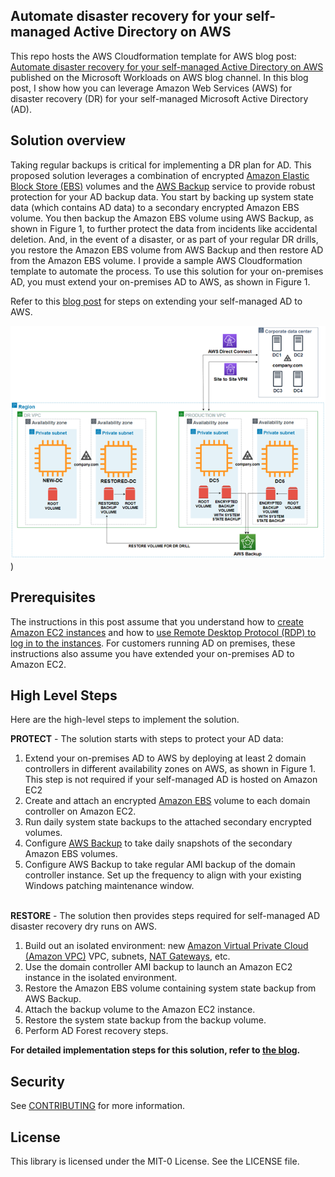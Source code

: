 ## Automate disaster recovery for your self-managed Active Directory on AWS

This repo hosts the AWS Cloudformation template for AWS blog post: [Automate disaster recovery for your self-managed Active Directory on AWS](https://aws.amazon.com/blogs/modernizing-with-aws/automate-disaster-recovery-for-your-self-managed-active-directory-on-aws/) published on the Microsoft Workloads on AWS blog channel. In this blog post, I show how you can leverage Amazon Web Services (AWS) for disaster recovery (DR) for your self-managed Microsoft Active Directory (AD).


## Solution overview
Taking regular backups is critical for implementing a DR plan for AD. This proposed solution leverages a combination of encrypted [Amazon Elastic Block Store (EBS)](https://docs.aws.amazon.com/AWSEC2/latest/UserGuide/AmazonEBS.html) volumes and the [AWS Backup](https://aws.amazon.com/backup/) service to provide robust protection for your AD backup data. You start by backing up system state data (which contains AD data) to a secondary encrypted Amazon EBS volume. You then backup the Amazon EBS volume using AWS Backup, as shown in Figure 1, to further protect the data from incidents like accidental deletion. And, in the event of a disaster, or as part of your regular DR drills, you restore the Amazon EBS volume from AWS Backup and then restore AD from the Amazon EBS volume. I provide a sample AWS Cloudformation template to automate the process. To use this solution for your on-premises AD, you must extend your on-premises AD to AWS, as shown in Figure 1.

Refer to this [blog post](https://aws.amazon.com/blogs/security/securely-extend-and-access-on-premises-active-directory-domain-controllers-in-aws/) for steps on extending your self-managed AD to AWS.


![Solution Architecture](https://github.com/aws-samples/automate-disaster-recovery-for-self-managed-active-directory-on-aws/blob/main/Images/Figure1%20-%20Solution-Architecture.png))

## Prerequisites
The instructions in this post assume that you understand how to [create Amazon EC2 instances](http://docs.aws.amazon.com/AWSEC2/latest/WindowsGuide/EC2_GetStarted.html) and how to [use Remote Desktop Protocol (RDP) to log in to the instances](http://docs.aws.amazon.com/AWSEC2/latest/WindowsGuide/connecting_to_windows_instance.html). For customers running AD on premises, these instructions also assume you have extended your on-premises AD to Amazon EC2. 

## High Level Steps
Here are the high-level steps to implement the solution.

**PROTECT** - The solution starts with steps to protect your AD data:

1.  Extend your on-premises AD to AWS by deploying at least 2 domain controllers in different availability zones on AWS, as shown in Figure 1. This step is not required if your self-managed AD is hosted on Amazon EC2
2. Create and attach an encrypted [Amazon EBS](https://docs.aws.amazon.com/AWSEC2/latest/UserGuide/AmazonEBS.html) volume to each domain controller on Amazon EC2.
3. Run daily system state backups to the attached secondary encrypted volumes.
4. Configure [AWS Backup](https://docs.aws.amazon.com/aws-backup/latest/devguide/whatisbackup.html) to take daily snapshots of the secondary Amazon EBS volumes.
5. Configure AWS Backup to take regular AMI backup of the domain controller instance. Set up the frequency to align with your existing Windows patching maintenance window.

\
**RESTORE** - The solution then provides steps required for self-managed AD disaster recovery dry runs on AWS.
1. Build out an isolated environment: new [Amazon Virtual Private Cloud (Amazon VPC)](https://docs.aws.amazon.com/vpc/latest/userguide/what-is-amazon-vpc.html) VPC, subnets, [NAT Gateways](https://docs.aws.amazon.com/vpc/latest/userguide/vpc-nat-gateway.html), etc.
2. Use the domain controller AMI backup to launch an Amazon EC2 instance in the isolated environment.
3. Restore the Amazon EBS volume containing system state backup from AWS Backup.
4. Attach the backup volume to the Amazon EC2 instance.
5. Restore the system state backup from the backup volume.
6. Perform AD Forest recovery steps.

**For detailed implementation steps for this solution, refer to [the blog](https://aws.amazon.com/blogs/modernizing-with-aws/automate-disaster-recovery-for-your-self-managed-active-directory-on-aws/).**

## Security

See [CONTRIBUTING](CONTRIBUTING.md#security-issue-notifications) for more information.

## License

This library is licensed under the MIT-0 License. See the LICENSE file.

